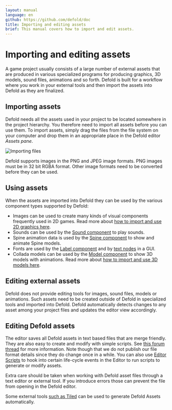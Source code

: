 ```yaml
---
layout: manual
language: en
github: https://github.com/defold/doc
title: Importing and editing assets
brief: This manual covers how to import and edit assets.
---
```


# Importing and editing assets

A game project usually consists of a large number of external assets that are produced in various specialized programs for producing graphics, 3D models, sound files, animations and so forth. Defold is built for a workflow where you work in your external tools and then import the assets into Defold as they are finalized.


## Importing assets

Defold needs all the assets used in your project to be located somewhere in the project hierarchy. You therefore need to import all assets before you can use them. To import assets, simply drag the files from the file system on your computer and drop them in an appropriate place in the Defold editor *Assets pane*.

![Importing files](../images/graphics/import.png)

<div class='sidenote' markdown='1'>
Defold supports images in the PNG and JPEG image formats. PNG images must be in 32 bit RGBA format. Other image formats need to be converted before they can be used.
</div>


## Using assets

When the assets are imported into Defold they can be used by the various component types supported by Defold:

* Images can be used to create many kinds of visual components frequently used in 2D games. Read more about [how to import and use 2D graphics here](/manuals/importing-graphics).
* Sounds can be used by the [Sound component](/manuals/sound) to play sounds.
* Spine animation data is used by the [Spine component](/manuals/spinemodel) to show and animate Spine models.
* Fonts are used by the [Label component](/manuals/label) and by [text nodes](/manuals/gui-text) in a GUI.
* Collada models can be used by the [Model component](/manuals/model) to show 3D models with animations. Read more about [how to import and use 3D models here](/manuals/importing-models).


## Editing external assets

Defold does not provide editing tools for images, sound files, models or animations. Such assets need to be created outside of Defold in specialized tools and imported into Defold. Defold automatically detects changes to any asset among your project files and updates the editor view accordingly.


## Editing Defold assets

The editor saves all Defold assets in text based files that are merge friendly. They are also easy to create and modify with simple scripts. See [this forum thread](https://forum.defold.com/t/deftree-a-python-module-for-editing-defold-files/15210) for more information. Note though that we do not publish our file format details since they do change once in a while. You can also use [Editor Scripts](/manuals/editor-scripts/) to hook into certain life-cycle events in the Editor to run scripts to generate or modify assets.

Extra care should be taken when working with Defold asset files through a text editor or external tool. If you introduce errors those can prevent the file from opening in the Defold editor.

Some external tools [such as Tiled](/assets/tiled/) can be used to generate Defold Assets automatically.
